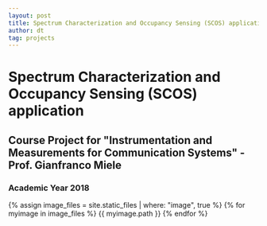 ```yaml
---
layout: post
title: Spectrum Characterization and Occupancy Sensing (SCOS) application
author: dt
tag: projects
---
```

# Spectrum Characterization and Occupancy Sensing (SCOS) application
## Course Project for "Instrumentation and Measurements for Communication Systems" - Prof. Gianfranco Miele
### Academic Year 2018

{% assign image_files = site.static_files | where: "image", true %}
{% for myimage in image_files %}
  {{ myimage.path }}
{% endfor %}
